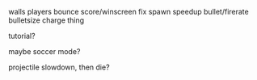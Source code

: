 walls
players bounce
score/winscreen
fix spawn
speedup bullet/firerate
bulletsize charge thing

tutorial?

maybe soccer mode?

projectile slowdown, then die?